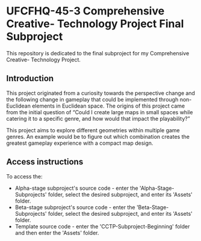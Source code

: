 
# UFCFHQ-45-3 Comprehensive Creative- Technology Project Final Subproject
This repository is dedicated to the final subproject for my Comprehensive Creative- Technology Project.

## Introduction
This project originated from a curiosity towards the perspective change and the following change in gameplay that could be implemented through non-Euclidean elements in Euclidean space. The origins of this project came from the initial question of “Could I create large maps in small spaces while catering it to a specific genre, and how would that impact the playability?”

This project aims to explore different geometries within multiple game genres. An example would be to figure out which combination creates the greatest gameplay experience with a compact map design.

## Access instructions
To access the: 
- Alpha-stage subproject's source code - enter the 'Alpha-Stage-Subprojects' folder, select the desired subproject, and enter its 'Assets' folder.
- Beta-stage subproject's source code - enter the 'Beta-Stage-Subprojects' folder, select the desired subproject, and enter its 'Assets' folder.
- Template source code - enter the 'CCTP-Subproject-Beginning' folder and then enter the 'Assets' folder.
